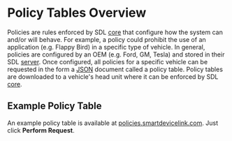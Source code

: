 # Policy Tables Overview
Policies are rules enforced by SDL <a href="https://github.com/smartdevicelink/sdl_core" target="_blank">core</a> that configure how the system can and/or will behave.  For example, a policy could prohibit the use of an application (e.g. Flappy Bird) in a specific type of vehicle.  In general, policies are configured by an OEM (e.g. Ford, GM, Tesla) and stored in their SDL <a href="https://github.com/smartdevicelink/sdl_server" target="_blank">server</a>.  Once configured, all policies for a specific vehicle can be requested in the form a <a href="http://www.json.org/" target="_blank">JSON</a> document called a policy table.  Policy tables are downloaded to a vehicle's head unit where it can be enforced by SDL <a href="https://github.com/smartdevicelink/sdl_core" target="_blank">core</a>.

## Example Policy Table
An example policy table is available at <a href="http://policies.smartdevicelink.com/policy" target="_blank">policies.smartdevicelink.com</a>.  Just click **Perform Request**.